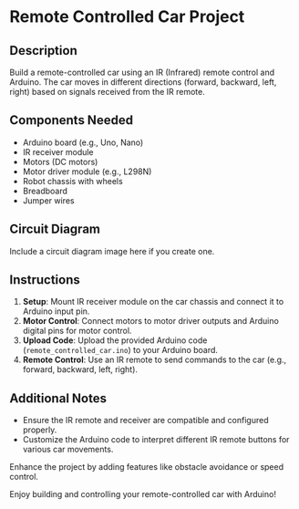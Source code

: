 # Remote Controlled Car Project

## Description
Build a remote-controlled car using an IR (Infrared) remote control and Arduino. The car moves in different directions (forward, backward, left, right) based on signals received from the IR remote.

## Components Needed
- Arduino board (e.g., Uno, Nano)
- IR receiver module
- Motors (DC motors)
- Motor driver module (e.g., L298N)
- Robot chassis with wheels
- Breadboard
- Jumper wires

## Circuit Diagram
Include a circuit diagram image here if you create one.

## Instructions
1. **Setup**: Mount IR receiver module on the car chassis and connect it to Arduino input pin.
2. **Motor Control**: Connect motors to motor driver outputs and Arduino digital pins for motor control.
3. **Upload Code**: Upload the provided Arduino code (`remote_controlled_car.ino`) to your Arduino board.
4. **Remote Control**: Use an IR remote to send commands to the car (e.g., forward, backward, left, right).

## Additional Notes
- Ensure the IR remote and receiver are compatible and configured properly.
- Customize the Arduino code to interpret different IR remote buttons for various car movements.

Enhance the project by adding features like obstacle avoidance or speed control.

Enjoy building and controlling your remote-controlled car with Arduino!
